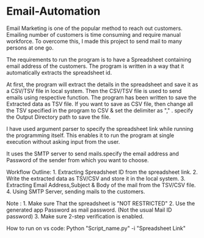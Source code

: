 # Email-Automation

Email Marketing is one of the popular method to reach out customers. Emailing number of customers is time consuming and require manual workforce. To overcome this, I made this project to send mail to many persons at one go. 

The requirements to run the program is to have a Spreadsheet containing email address of the customers. 
The program is written in a way that it automatically extracts the spreadsheet id.        

At first, the program will extract the details in the spreadsheet and save it as a CSV/TSV file in local system. Then the CSV/TSV file is used to send emails using respective function. The program has been written to save the Extracted data as TSV file. If you want to save as CSV file, then change all the TSV specified in the program to CSV & set the delimiter as "," . specify the Output Directory path to save the file.

I have used argument parser to specify the spreadsheet link while running the programming itself. This enables it to run the program at single execution without asking input from the user.

It uses the SMTP server to send mails.specify the email address and Password of the sender from which you want to choose.

Workflow Outline:
             1. Extracting Spreadsheet ID from the spreadsheet link.
             2. Write the extracted data as TSV/CSV and store it in the local system.
             3. Extracting Email Address,Subject & Body of the mail from the TSV/CSV file.
             4. Using SMTP Server, sending mails to the customers.

Note :
            1. Make sure That the spreadsheet is "NOT RESTRICTED"
            2. Use the generated app Password as mail password. (Not the usual Mail ID password)
            3. Make sure 2-step verification is enabled.

How to run on vs code:
            Python "Script_name.py" -i "Spreadsheet Link"
             
             
